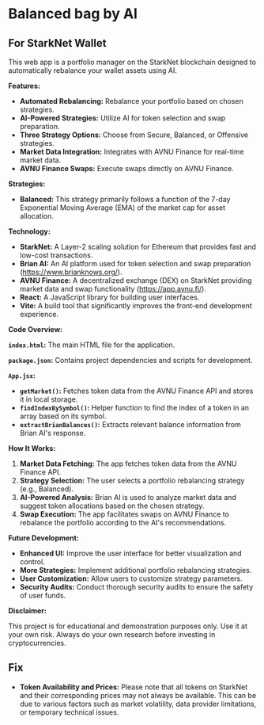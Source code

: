 # Balanced bag by AI

## For StarkNet Wallet

This web app is a portfolio manager on the StarkNet blockchain designed to automatically rebalance your wallet assets using AI.

**Features:**

* **Automated Rebalancing:**  Rebalance your portfolio based on chosen strategies.
* **AI-Powered Strategies:** Utilize AI for token selection and swap preparation.
* **Three Strategy Options:** Choose from Secure, Balanced, or Offensive strategies.
* **Market Data Integration:** Integrates with AVNU Finance for real-time market data.
* **AVNU Finance Swaps:**  Execute swaps directly on AVNU Finance.

**Strategies:**

* **Balanced:** This strategy primarily follows a function of the 7-day Exponential Moving Average (EMA) of the market cap for asset allocation.

**Technology:**

* **StarkNet:**  A Layer-2 scaling solution for Ethereum that provides fast and low-cost transactions.
* **Brian AI:** An AI platform used for token selection and swap preparation (https://www.brianknows.org/).
* **AVNU Finance:** A decentralized exchange (DEX) on StarkNet providing market data and swap functionality (https://app.avnu.fi/).
* **React:**  A JavaScript library for building user interfaces.
* **Vite:** A build tool that significantly improves the front-end development experience.

**Code Overview:**

**`index.html`:** The main HTML file for the application.

**`package.json`:** Contains project dependencies and scripts for development.

**`App.jsx`:**

* **`getMarket()`:** Fetches token data from the AVNU Finance API and stores it in local storage.
* **`findIndexBySymbol()`:** Helper function to find the index of a token in an array based on its symbol.
* **`extractBrianBalances()`:** Extracts relevant balance information from Brian AI's response.

**How It Works:**

1. **Market Data Fetching:** The app fetches token data from the AVNU Finance API.
2. **Strategy Selection:** The user selects a portfolio rebalancing strategy (e.g., Balanced).
3. **AI-Powered Analysis:** Brian AI is used to analyze market data and suggest token allocations based on the chosen strategy.
4. **Swap Execution:** The app facilitates swaps on AVNU Finance to rebalance the portfolio according to the AI's recommendations.


**Future Development:**

* **Enhanced UI:** Improve the user interface for better visualization and control.
* **More Strategies:** Implement additional portfolio rebalancing strategies.
* **User Customization:** Allow users to customize strategy parameters.
* **Security Audits:** Conduct thorough security audits to ensure the safety of user funds. 

**Disclaimer:** 

This project is for educational and demonstration purposes only. Use it at your own risk. Always do your own research before investing in cryptocurrencies.

## Fix

- **Token Availability and Prices:** Please note that all tokens on StarkNet and their corresponding prices may not always be available. This can be due to various factors such as market volatility, data provider limitations, or temporary technical issues. 
